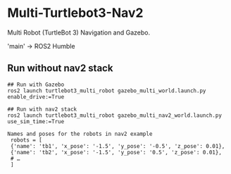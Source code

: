 # Multi-Turtlebot3-Nav2
Multi Robot (TurtleBot 3) Navigation and Gazebo.

'main' -> ROS2 Humble

## Run without nav2 stack
```
## Run with Gazebo
ros2 launch turtlebot3_multi_robot gazebo_multi_world.launch.py enable_drive:=True

## Run with nav2 stack
ros2 launch turtlebot3_multi_robot gazebo_multi_nav2_world.launch.py  use_sim_time:=True
```

```
Names and poses for the robots in nav2 example
 robots = [
 {'name': 'tb1', 'x_pose': '-1.5', 'y_pose': '-0.5', 'z_pose': 0.01},
 {'name': 'tb2', 'x_pose': '-1.5', 'y_pose': '0.5', 'z_pose': 0.01},
 # …
 ]
```
